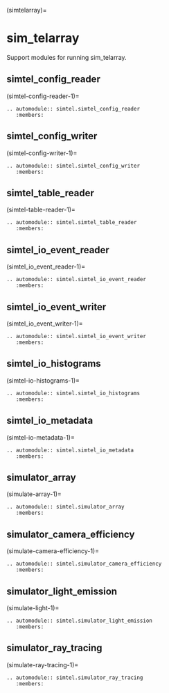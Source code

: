 (simtelarray)=

# sim_telarray

Support modules for running sim_telarray.

## simtel_config_reader

(simtel-config-reader-1)=

```{eval-rst}
.. automodule:: simtel.simtel_config_reader
   :members:
```

## simtel_config_writer

(simtel-config-writer-1)=

```{eval-rst}
.. automodule:: simtel.simtel_config_writer
   :members:
```

## simtel_table_reader

(simtel-table-reader-1)=

```{eval-rst}
.. automodule:: simtel.simtel_table_reader
   :members:
```

## simtel_io_event_reader

(simtel_io_event_reader-1)=

```{eval-rst}
.. automodule:: simtel.simtel_io_event_reader
   :members:
```

## simtel_io_event_writer

(simtel_io_event_writer-1)=

```{eval-rst}
.. automodule:: simtel.simtel_io_event_writer
   :members:
```

## simtel_io_histograms

(simtel-io-histograms-1)=

```{eval-rst}
.. automodule:: simtel.simtel_io_histograms
   :members:
```

## simtel_io_metadata

(simtel-io-metadata-1)=

```{eval-rst}
.. automodule:: simtel.simtel_io_metadata
   :members:
```

## simulator_array

(simulate-array-1)=

```{eval-rst}
.. automodule:: simtel.simulator_array
   :members:
```

## simulator_camera_efficiency

(simulate-camera-efficiency-1)=

```{eval-rst}
.. automodule:: simtel.simulator_camera_efficiency
   :members:
```

## simulator_light_emission

(simulate-light-1)=

```{eval-rst}
.. automodule:: simtel.simulator_light_emission
   :members:
```

## simulator_ray_tracing

(simulate-ray-tracing-1)=

```{eval-rst}
.. automodule:: simtel.simulator_ray_tracing
   :members:
```
